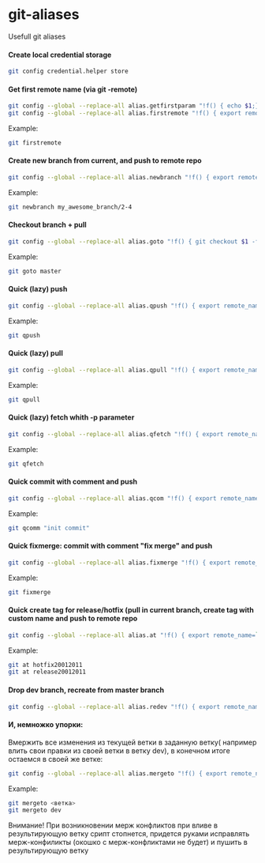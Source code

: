 # git-aliases
Usefull git aliases

#### Create local credential storage
```bash 
git config credential.helper store
```

#### Get first remote name (via git -remote)
```bash 
git config --global --replace-all alias.getfirstparam "!f() { echo $1;}; f"
git config --global --replace-all alias.firstremote "!f() { export remotes=`git remote -v`; export remote_name=`git getfirstparam $remotes`; echo $remote_name;}; f"
```

Example:
```bash 
git firstremote
```

#### Create new branch from current, and push to remote repo
```bash 
git config --global --replace-all alias.newbranch "!f() { export remote_name=`git firstremote`; git checkout -b $1; git push $remote_name $1; }; f"
```

Example:
```bash 
git newbranch my_awesome_branch/2-4
```

#### Checkout branch + pull
```bash 
git config --global --replace-all alias.goto "!f() { git checkout $1 -f; git qpull; }; f"
```

Example:
```bash 
git goto master
```

#### Quick (lazy) push
```bash 
git config --global --replace-all alias.qpush "!f() { export remote_name=`git firstremote`; export branch_name=`git rev-parse --abbrev-ref HEAD`; git push $remote_name $branch_name; }; f"
```

Example:
```bash 
git qpush
```

#### Quick (lazy) pull
```bash 
git config --global --replace-all alias.qpull "!f() { export remote_name=`git firstremote`; export branch_name=`git rev-parse --abbrev-ref HEAD`; git pull $remote_name $branch_name; }; f"
```

Example:
```bash 
git qpull
```

#### Quick (lazy) fetch whith -p parameter
```bash 
git config --global --replace-all alias.qfetch "!f() { export remote_name=`git firstremote`; git fetch $remote_name -p; }; f"
```

Example:
```bash 
git qfetch
```

#### Quick commit with comment and push
```bash 
git config --global --replace-all alias.qcom "!f() { export remote_name=`git firstremote`; export branch_name=`git rev-parse --abbrev-ref HEAD`; git commit -m \"$1\"; git push $remote_name $branch_name; }; f"
```

Example:
```bash 
git qcomm "init commit"
```

#### Quick fixmerge: commit with comment "fix merge" and push
```bash 
git config --global --replace-all alias.fixmerge "!f() { export remote_name=`git firstremote`; export branch_name=`git rev-parse --abbrev-ref HEAD`; git commit -m \"fix merge\"; git push $remote_name $branch_name; }; f"
```

Example:
```bash 
git fixmerge
```

#### Quick create tag for release/hotfix (pull in current branch, create tag with custom name and push to remote repo
```bash 
git config --global --replace-all alias.at "!f() { export remote_name=`git firstremote`; export branch_name=`git rev-parse --abbrev-ref HEAD`; git pull $remote_name $branch_name; git tag -a $1 -m \"$1\"; git push $remote_name $1; }; f"
```

Example:
```bash 
git at hotfix20012011
git at release20012011
```

#### Drop dev branch, recreate from master branch
```bash 
git config --global --replace-all alias.redev "!f() { export remote_name=`git firstremote`; export tmp_branch=`git rev-parse --abbrev-ref HEAD` && git checkout -f master;git pull $remote_name master;git push --delete $remote_name $1;git branch -D $1;git newbranch $1; git commit --allow-empty -m \"recreate branch $1 from master\"; git push $remote_name $1; }; f"
```

#### И, немножко упорки:
Вмержить все изменения из текущей ветки в заданную ветку( например влить свои правки из своей ветки в ветку dev), в конечном итоге остаемся в своей же ветке:
```bash 
git config --global --replace-all alias.mergeto "!f() { export remote_name=`git firstremote`; export tmp_branch=`git rev-parse --abbrev-ref HEAD` && git checkout -f $1;git pull $remote_name $1; git merge $tmp_branch; git push $remote_name $1;git checkout $tmp_branch; }; f"
```

Example:
```bash 
git mergeto <ветка>
git mergeto dev
```
Внимание! При возникновении мерж конфликтов при вливе в результирующую ветку срипт стопнется, придется руками исправлять мерж-конфиликты (окошко с мерж-конфликтами не будет) и пушить в результирующую ветку
